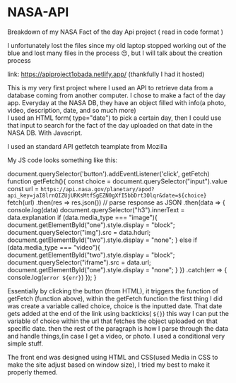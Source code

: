 # NASA-API
Breakdown of my NASA Fact of the day Api project ( read in code format ) 


I unfortunately lost the files since my old laptop stopped working out of the blue and lost many files in the process 😔, but I will talk about the creation process 

link: https://apiproject1obada.netlify.app/
(thankfully I had it hosted)

This is my very first project where I used an API to retrieve data from a database coming from another computer.
I chose to make a fact of the day app. Everyday at the NASA DB, they have an object filled with info(a photo, video, description, date, and so much more)  
I used an HTML form( type="date") to pick a certain day, then I could use that input to search for the fact of the day uploaded on that date in the NASA DB. With Javacript. 

I used an standard API getfetch teamplate from Mozilla 

My JS code looks something like this: 


document.querySelector('button').addEventListener('click', getFetch)
function getFetch(){
    const choice = document.querySelector("input").value
    const url = `https://api.nasa.gov/planetary/apod?api_key=jaI8lrnQIZUjURKsMtfSgEZN0gXfI5bbDrt3Olqr&date=${choice}`
fetch(url)
      .then(res => res.json()) // parse response as JSON
      .then(data => {
        console.log(data)
        document.querySelector("h3").innerText = data.explanation
        if (data.media_type === "image"){
        document.getElementById("one").style.display = "block";
        document.querySelector("img").src = data.hdurl;
        document.getElementById("two").style.display = "none";
        } else if (data.media_type === "video"){
        document.getElementById("two").style.display = "block";
        document.querySelector("iframe").src = data.url;
        document.getElementById("one").style.display = "none";
    }
    })
      .catch(err => {
          console.log(`error ${err}`)
      });
}



Essentially by clicking the button (from HTML), it triggers the function of getFetch (function above), 
within the getFetch function the first thing I did was create a variable called choice, choice is the inputted date. 
That date gets added at the end of the link using backticks( `${}`) this way I can put the variable of choice within the url 
that fetches the object uploaded on that specific date. 
then the rest of the paragraph is how I parse through the data and handle things,(in case I get a video, or photo. I used a conditional very simple stuff.

The front end was designed using HTML and CSS(used Media in CSS to make the site adjust based on window size), I tried my best to make it properly themed. 
